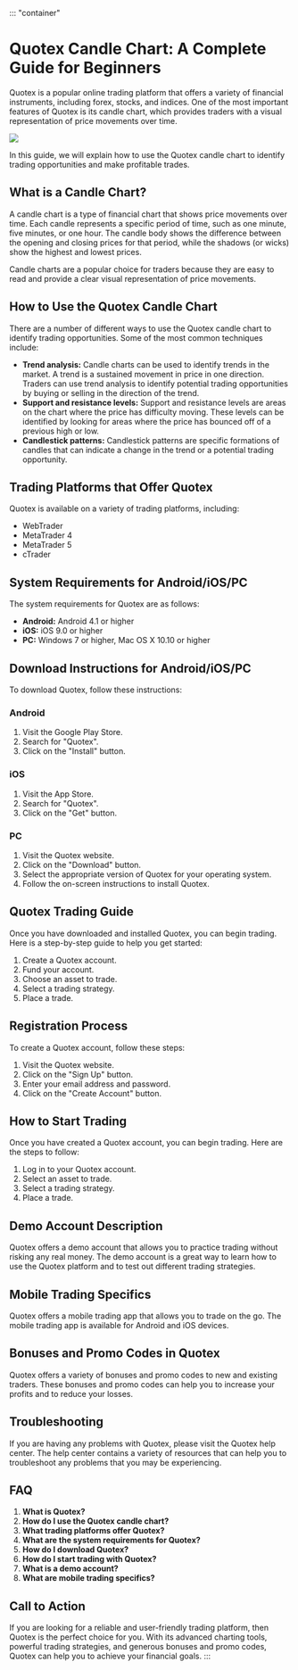 ::: \"container\"
# Quotex Candle Chart: A Complete Guide for Beginners

Quotex is a popular online trading platform that offers a variety of
financial instruments, including forex, stocks, and indices. One of the
most important features of Quotex is its candle chart, which provides
traders with a visual representation of price movements over time.

[![](https://static.quotex.io/files/4_en/300_250.jpg)](https://traff.sbs/brokerqxlid)

In this guide, we will explain how to use the Quotex candle chart to
identify trading opportunities and make profitable trades.

## What is a Candle Chart?

A candle chart is a type of financial chart that shows price movements
over time. Each candle represents a specific period of time, such as one
minute, five minutes, or one hour. The candle body shows the difference
between the opening and closing prices for that period, while the
shadows (or wicks) show the highest and lowest prices.

Candle charts are a popular choice for traders because they are easy to
read and provide a clear visual representation of price movements.

## How to Use the Quotex Candle Chart

There are a number of different ways to use the Quotex candle chart to
identify trading opportunities. Some of the most common techniques
include:

-   **Trend analysis:** Candle charts can be used to identify trends in
    the market. A trend is a sustained movement in price in one
    direction. Traders can use trend analysis to identify potential
    trading opportunities by buying or selling in the direction of the
    trend.
-   **Support and resistance levels:** Support and resistance levels are
    areas on the chart where the price has difficulty moving. These
    levels can be identified by looking for areas where the price has
    bounced off of a previous high or low.
-   **Candlestick patterns:** Candlestick patterns are specific
    formations of candles that can indicate a change in the trend or a
    potential trading opportunity.

## Trading Platforms that Offer Quotex

Quotex is available on a variety of trading platforms, including:

-   WebTrader
-   MetaTrader 4
-   MetaTrader 5
-   cTrader

## System Requirements for Android/iOS/PC

The system requirements for Quotex are as follows:

-   **Android:** Android 4.1 or higher
-   **iOS:** iOS 9.0 or higher
-   **PC:** Windows 7 or higher, Mac OS X 10.10 or higher

## Download Instructions for Android/iOS/PC

To download Quotex, follow these instructions:

### Android

1.  Visit the Google Play Store.
2.  Search for "Quotex".
3.  Click on the "Install" button.

### iOS

1.  Visit the App Store.
2.  Search for "Quotex".
3.  Click on the "Get" button.

### PC

1.  Visit the Quotex website.
2.  Click on the "Download" button.
3.  Select the appropriate version of Quotex for your operating system.
4.  Follow the on-screen instructions to install Quotex.

## Quotex Trading Guide

Once you have downloaded and installed Quotex, you can begin trading.
Here is a step-by-step guide to help you get started:

1.  Create a Quotex account.
2.  Fund your account.
3.  Choose an asset to trade.
4.  Select a trading strategy.
5.  Place a trade.

## Registration Process

To create a Quotex account, follow these steps:

1.  Visit the Quotex website.
2.  Click on the "Sign Up" button.
3.  Enter your email address and password.
4.  Click on the "Create Account" button.

## How to Start Trading

Once you have created a Quotex account, you can begin trading. Here are
the steps to follow:

1.  Log in to your Quotex account.
2.  Select an asset to trade.
3.  Select a trading strategy.
4.  Place a trade.

## Demo Account Description

Quotex offers a demo account that allows you to practice trading without
risking any real money. The demo account is a great way to learn how to
use the Quotex platform and to test out different trading strategies.

## Mobile Trading Specifics

Quotex offers a mobile trading app that allows you to trade on the go.
The mobile trading app is available for Android and iOS devices.

## Bonuses and Promo Codes in Quotex

Quotex offers a variety of bonuses and promo codes to new and existing
traders. These bonuses and promo codes can help you to increase your
profits and to reduce your losses.

## Troubleshooting

If you are having any problems with Quotex, please visit the Quotex help
center. The help center contains a variety of resources that can help
you to troubleshoot any problems that you may be experiencing.

## FAQ

1.  **What is Quotex?**
2.  **How do I use the Quotex candle chart?**
3.  **What trading platforms offer Quotex?**
4.  **What are the system requirements for Quotex?**
5.  **How do I download Quotex?**
6.  **How do I start trading with Quotex?**
7.  **What is a demo account?**
8.  **What are mobile trading specifics?**

## Call to Action

If you are looking for a reliable and user-friendly trading platform,
then Quotex is the perfect choice for you. With its advanced charting
tools, powerful trading strategies, and generous bonuses and promo
codes, Quotex can help you to achieve your financial goals.
:::

